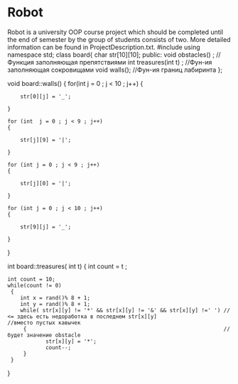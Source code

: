 # Robot

Robot is a university OOP course project which should be completed until the end of semester by the group of students consists of two. More detailed information can be found in ProjectDescription.txt.
#include <iostream>
using namespace std;
class board{
  char str[10][10];
public:
	void obstacles() ; //Функция заполняющая препятствиями
	int treasures(int t) ; //Фун-ия заполняющая сокровищами
	void walls(); //Фун-ия границ лабиринта
};

void board::walls()
{
	for(int j = 0 ; j < 10 ; j++)
	{

		str[0][j] = '_';

	}
	
	for (int  j = 0 ; j < 9 ; j++)
	{

		str[j][9] = '|';

	}

	for (int j = 0 ; j < 9 ; j++)
	{

		str[j][0] = '|';

	}

	for (int j = 0 ; j < 10 ; j++)
	{

		str[9][j] = '_';

	}


}	

int board::treasures( int t) 
{
	int count = t ;
	
	int count = 10; 
	while(count != 0)
	 {
		int x = rand()% 8 + 1;
		int y = rand()% 8 + 1;
		while( str[x][y] != '*' && str[x][y] != '&' && str[x][y] !=' ') // <= здесь есть недоработка в последнем str[x][y] 											//вместо пустых кавычек
		 {                                                              //будет значение obstacle
				str[x][y] = '*';
				count--;
		 }
	 }
	
}
